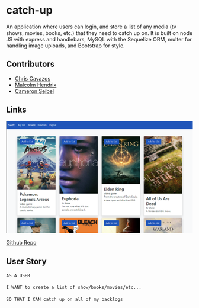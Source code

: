 # catch-up

An application where users can login, and store a list of any media (tv shows, movies, books, etc.) that they need to catch up on. It is built on node JS with express and handlebars, MySQL with the Sequelize ORM, multer for handling image uploads, and Bootstrap for style.

## Contributors
- [Chris Cavazos](https://github.com/cavazosdotcom)
- [Malcolm Hendrix](https://github.com/Malcolm0729)
- [Cameron Seibel](https://github.com/CameronMSeibel)

## Links

[![A screenshot of a beautiful application. Perchance, you could use it?](./app_screenshot.png)](https://catch-up-inator.herokuapp.com/)

[Github Repo](https://github.com/cavazosdotcom/catch-up)

## User Story

```
AS A USER

I WANT to create a list of show/books/movies/etc...

SO THAT I CAN catch up on all of my backlogs

```

